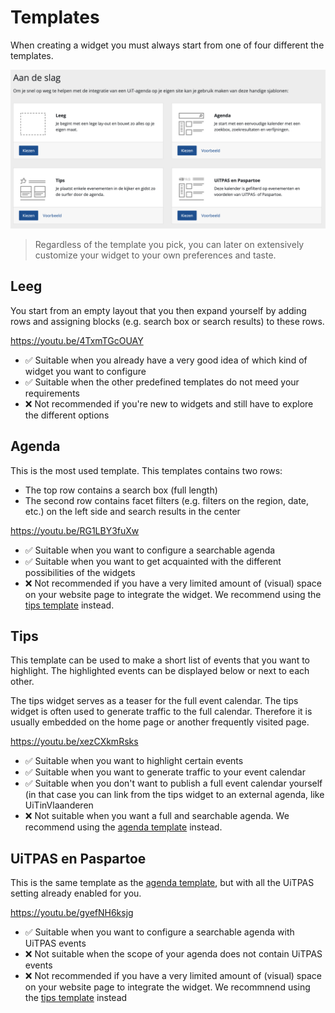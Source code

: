 # Templates

When creating a widget you must always start from one of four different the templates.

![templates](.././assets/images/templates.png)

> Regardless of the template you pick, you can later on extensively customize your widget to your own preferences and taste.

## Leeg

You start from an empty layout that you then expand yourself by adding rows and assigning blocks (e.g. search box or search results) to these rows.

<https://youtu.be/4TxmTGcOUAY>

* ✅ Suitable when you already have a very good idea of which kind of widget you want to configure
* ✅ Suitable when the other predefined templates do not meed your requirements
* ❌ Not recommended if you're new to widgets and still have to explore the different options

## Agenda

This is the most used template. This templates contains two rows:

* The top row contains a search box (full length)
* The second row contains facet filters (e.g. filters on the region, date, etc.) on the left side and search results in the center

<https://youtu.be/RG1LBY3fuXw>

* ✅ Suitable when you want to configure a searchable agenda
* ✅ Suitable when you want to get acquainted with the different possibilities of the widgets
* ❌ Not recommended if you have a very limited amount of (visual) space on your website page to integrate the widget. We recommend using the [tips template](#Tips) instead.

## Tips

This template can be used to make a short list of events that you want to highlight. The highlighted events can be displayed below or next to each other.

The tips widget serves as a teaser for the full event calendar. The tips widget is often used to generate traffic to the full calendar. Therefore it is usually embedded on the home page or another frequently visited page.

<https://youtu.be/xezCXkmRsks>

* ✅ Suitable when you want to highlight certain events
* ✅ Suitable when you want to generate traffic to your event calendar
* ✅ Suitable when you don't want to publish a full event calendar yourself (in that case you can link from the tips widget to an external agenda, like UiTinVlaanderen
* ❌ Not suitable when you want a full and searchable agenda. We recommend using the [agenda template](#Agenda) instead.

## UiTPAS en Paspartoe

This is the same template as the [agenda template](##Agenda), but with all the UiTPAS setting already enabled for you.

<https://youtu.be/gyefNH6ksjg>

* ✅ Suitable when you want to configure a searchable agenda with UiTPAS events
* ❌ Not suitable when the scope of your agenda does not contain UiTPAS events
* ❌ Not recommended if you have a very limited amount of (visual) space on your website page to integrate the widget. We recommnend using the [tips template](#tips) instead
